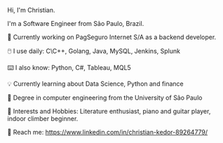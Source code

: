 Hi, I'm Christian.

I'm a Software Engineer from São Paulo, Brazil.

🏦 Currently working on PagSeguro Internet S/A as a backend developer.

🖱️  I use daily: C\C++, Golang, Java, MySQL, Jenkins, Splunk

⌨️ I also know: Python, C#, Tableau, MQL5

💡  Currently learning about Data Science, Python and finance

📝 Degree in computer engineering from the University of São Paulo

🎸 Interests and Hobbies: Literature enthusiast, piano and guitar player, indoor climber beginner.

📩 Reach me: https://www.linkedin.com/in/christian-kedor-89264779/
